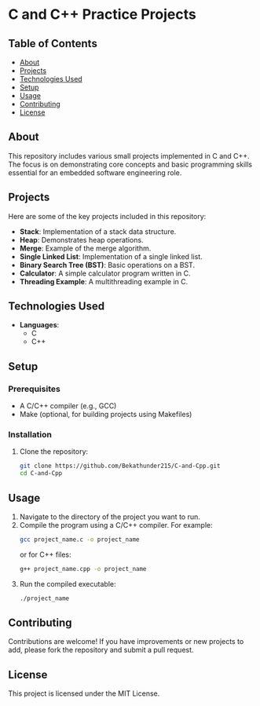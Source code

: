 # C and C++ Practice Projects

## Table of Contents
- [About](#about)
- [Projects](#projects)
- [Technologies Used](#technologies-used)
- [Setup](#setup)
- [Usage](#usage)
- [Contributing](#contributing)
- [License](#license)

## About
This repository includes various small projects implemented in C and C++. The focus is on demonstrating core concepts and basic programming skills essential for an embedded software engineering role.

## Projects
Here are some of the key projects included in this repository:
- **Stack**: Implementation of a stack data structure.
- **Heap**: Demonstrates heap operations.
- **Merge**: Example of the merge algorithm.
- **Single Linked List**: Implementation of a single linked list.
- **Binary Search Tree (BST)**: Basic operations on a BST.
- **Calculator**: A simple calculator program written in C.
- **Threading Example**: A multithreading example in C.

## Technologies Used
- **Languages**:
  - C
  - C++

## Setup
### Prerequisites
- A C/C++ compiler (e.g., GCC)
- Make (optional, for building projects using Makefiles)

### Installation
1. Clone the repository:
    ```sh
    git clone https://github.com/Bekathunder215/C-and-Cpp.git
    cd C-and-Cpp
    ```

## Usage
1. Navigate to the directory of the project you want to run.
2. Compile the program using a C/C++ compiler. For example:
    ```sh
    gcc project_name.c -o project_name
    ```
   or for C++ files:
    ```sh
    g++ project_name.cpp -o project_name
    ```
3. Run the compiled executable:
    ```sh
    ./project_name
    ```

## Contributing
Contributions are welcome! If you have improvements or new projects to add, please fork the repository and submit a pull request.

## License
This project is licensed under the MIT License.


